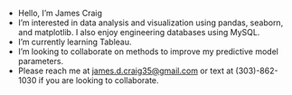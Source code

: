 - Hello, I’m James Craig 
- I’m interested in data analysis and visualization using pandas, seaborn, and matplotlib.  I also enjoy engineering databases using MySQL.  
- I’m currently learning Tableau.
- I’m looking to collaborate on methods to improve my predictive model parameters.
- Please reach me at james.d.craig35@gmail.com or text at (303)-862-1030 if you are looking to collaborate.

<!---
JamesCraig35/JamesCraig35 is a ✨ special ✨ repository because its `README.md` (this file) appears on your GitHub profile.
You can click the Preview link to take a look at your changes.
--->

